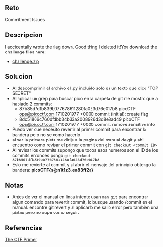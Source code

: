 ## Reto
Commitment Issues

## Descripcion
I accidentally wrote the flag down. Good thing I deleted it!You download the challenge files here:

- [challenge.zip](https://artifacts.picoctf.net/c_titan/136/challenge.zip)
## Solucion
- Al descomprimir el archivo el .py incluido solo es un texto que dice "TOP SECRET"
- Al aplicar un grep para buscar pico en la carpeta de git me mostro que a habiado 2 commits:
	- 87b85d7dfb839b077678611280fa023d76e017b8 picoCTF <ops@picoctf.com> 1710201977 +0000    commit (initial): create flag
	- 8dc51806c760dfdbb34b33a2008926d3d8e8ad49 picoCTF <ops@picoctf.com> 1710201977 +0000    commit: remove sensitive info
- Puedo ver que necesito revertir al primer commit para encontrar la bandera pero no se como hacerlo
- al ver la primera pista me dirije a la pagina del manual de git y ahi encuentro como revisar el primer commit con `git checkout <commit ID>`
- Al revisar los commits supongo que todos esos numeros son el ID de los commits entonces pongo `git checkout 87b85d7dfb839b077678611280fa023d76e017b8     `
- Esto me revierte al commit y al abrir el mensaje del principio obtengo la bandera: **picoCTF{s@n1t1z3_ea83ff2a}**

## Notas
- Antes de ver el manual en linea intente usan `man git` para encontrar algun comando para revertir commit, lo busque usando /commit en el manual.
  encontre git revert y al aplicarlo me salio error pero tambien una pistas pero no supe como seguir.


## Referencias
[The CTF Primer](https://primer.picoctf.org/#_git_version_control)